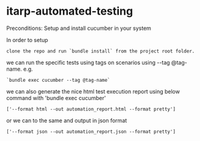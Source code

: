 # itarp-automated-testing
Preconditions: Setup and install cucumber in your system

In order to setup

```
clone the repo and run `bundle install` from the project root folder.
```

we can run the specific tests using tags on scenarios using --tag @tag-name. e.g. 

```
`bundle exec cucumber --tag @tag-name`
```
we can also generate the nice html test execution report using below command with 'bundle exec cucumber'

```
['--format html --out automation_report.html --format pretty']
```

or we can to the same and output in json format

```
['--format json --out automation_report.json --format pretty']
```
